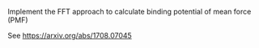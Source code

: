 
Implement the FFT approach to calculate binding potential of mean force (PMF)

See https://arxiv.org/abs/1708.07045
